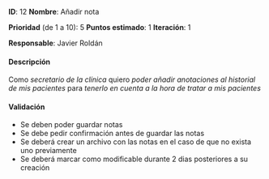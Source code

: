 **ID**: 12
**Nombre**: Añadir nota

**Prioridad** (de 1 a 10): 5
**Puntos estimado**: 1
**Iteración**: 1

**Responsable**: Javier Roldán

#### Descripción

Como *secretario de la clínica* quiero *poder añadir anotaciones al historial de mis pacientes* para *tenerlo en cuenta a la hora de tratar a mis pacientes*

#### Validación

* Se deben poder guardar notas
* Se debe pedir confirmación antes de guardar las notas
* Se deberá crear un archivo con las notas en el caso de que no exista uno previamente
* Se deberá marcar como modificable durante 2 dias posteriores a su creación
